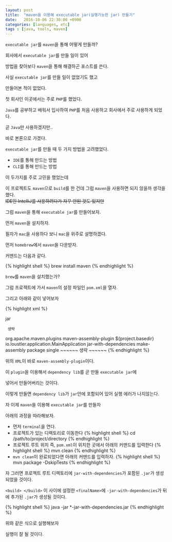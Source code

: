 ```yaml
---
layout: post
title:  "maven을 이용해 executable jar(실행가능한 jar) 만들기"
date:   2016-10-06 22:30:00 +0900
categories: [languages, etc]
tags : [java, tools, maven]
---
```

`executable jar`를 `maven`을 통해 어떻게 만들까?

<!--more-->

회사에서 `executable jar`를 만들 일이 있어

방법을 찾아보다 `maven`을 통해 해결하곤 포스트를 쓴다.

사실 `executable jar`를 만들 일이 없었기도 했고

만들어본 적이 없었다.

첫 회사인 이곳에서는 주로 `PHP`를 했었다.

`Java`를 공부하고 배워서 입사하여 `PHP`를 처음 사용하고 회사에서 주로 사용하게 되었다.

곧 `Java`만 사용하겠지만..

바로 본론으로 가겠다.

`executable jar`를 만들 때 두 가지 방법을 고려했었다.

- `IDE`를 통해 만드는 방법
- `CLI`를 통해 만드는 방법

이 두가지를 주로 고민을 했었는데

이 프로젝트도 `maven`으로 `build`를 한 건데 그럼 `maven`을 사용하면 되지 않을까 생각을 했다.<br>
~~IDE인 IntelliJ를 사용하려다가 자꾸 안된 것도 있지만~~

그럼 `maven`을 통해 `executable jar`를 만들어보자.

먼저 `maven`을 설치하자.

필자가 `mac`을 사용하다 보니 `mac`을 위주로 설명하겠다.

먼저 `homebrew`에서 `maven`을 다운받자.

커맨드는 다음과 같다.

{% highlight shell %}
  brew install maven
{% endhighlight %}

`brew`를 `maven`을 설치했는가?

그럼 프로젝트에 가서 `maven`의 설정 파일인 `pom.xml`을 열자.

그리고 아래와 같이 넣어보자

{% highlight xml %}
<!-- <project> 보통 윗부분에 넣는 프로젝트 설정이다. package를 jar로 명시적으로 넣어주자. </project> -->
<packaging>jar</packaging>
~~~~~~
 생략
~~~~~~
<!-- <build> 이 사이에 넣자 </build>  -->
<plugin>
    <groupId>org.apache.maven.plugins</groupId>
    <artifactId>maven-assembly-plugin</artifactId>
    <configuration>
        <!-- 프로젝트 루트에 jar를 만들기 위해 아래의 변수를 설정했다. -->
        <outputDirectory>${project.basedir}</outputDirectory>
        <archive>
            <manifest>
                  <!-- FQCN으로 public static void main(String[] args)가 있는 메인 클래스를 넣자 -->
                <mainClass>io.loustler.application.MainApplication</mainClass>
            </manifest>
        </archive>
        <descriptorRefs>
            <descriptorRef>jar-with-dependencies</descriptorRef>
        </descriptorRefs>
    </configuration>
    <executions>
        <execution>
            <id>make-assembly</id>
            <phase>package</phase>
            <goals>
                <goal>single</goal>
            </goals>
        </execution>
    </executions>
</plugin>
~~~~~~
 생략
~~~~~~
{% endhighlight %}

위의 `XML`이 바로 `maven-assembly-plugin`이다.

이 `plugin`을 이용해서 `dependency lib`를 곧 만들 `executable jar`에

넣어서 만들어버리는 것이다.

이렇게 만들면 `dependency lib`가 `jar`안에 포함되어 있어 실행 에러가 나지않는다.

자 이제 `maven`을 이용해 `executable jar`를 만들자

아래의 과정을 따라해보자.

- 먼저 `terminal`을 연다.
- 프로젝트가 있는 디렉토리로 이동한다
{% highlight shell %}
 cd /path/to/project/directory
{% endhighlight %}
- 프로젝트 루트 위치 즉, `pom.xml`이 위치한 곳에서 아래의 커맨드를 입력한다
{% highlight shell %}
 mvn clean
{% endhighlight %}
- `mvn clean`이 완료되었다면 아래의 커맨드를 입력하자.
{% highlight shell %}
 mvn package -DskipTests
{% endhighlight %}

자 그러면 프로젝트 루트 디렉토리에 `jar-with-dependencies`가 포함된 `.jar`가 생성되었을 것이다.

`<build> </build>` 이 사이에 설정한 `<finalName>`에 `-jar-with-dependencies`가 뒤에 추가된 `.jar`가 생성될 것이다.

{% highlight shell %}
 java -jar *-jar-with-dependencies.jar
{% endhighlight %}

위와 같은 식으로 실행해보자

실행이 잘 될 것이다.
